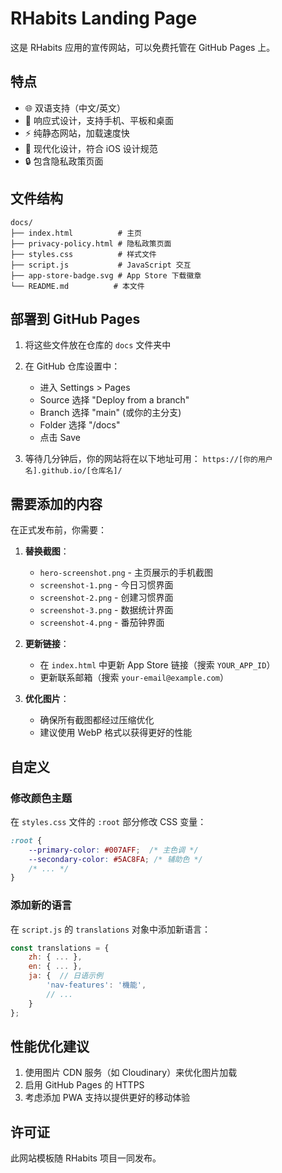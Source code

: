 # RHabits Landing Page

这是 RHabits 应用的宣传网站，可以免费托管在 GitHub Pages 上。

## 特点

- 🌐 双语支持（中文/英文）
- 📱 响应式设计，支持手机、平板和桌面
- ⚡ 纯静态网站，加载速度快
- 🎨 现代化设计，符合 iOS 设计规范
- 🔒 包含隐私政策页面

## 文件结构

```
docs/
├── index.html          # 主页
├── privacy-policy.html # 隐私政策页面
├── styles.css          # 样式文件
├── script.js           # JavaScript 交互
├── app-store-badge.svg # App Store 下载徽章
└── README.md          # 本文件
```

## 部署到 GitHub Pages

1. 将这些文件放在仓库的 `docs` 文件夹中
2. 在 GitHub 仓库设置中：
   - 进入 Settings > Pages
   - Source 选择 "Deploy from a branch"
   - Branch 选择 "main" (或你的主分支)
   - Folder 选择 "/docs"
   - 点击 Save

3. 等待几分钟后，你的网站将在以下地址可用：
   `https://[你的用户名].github.io/[仓库名]/`

## 需要添加的内容

在正式发布前，你需要：

1. **替换截图**：
   - `hero-screenshot.png` - 主页展示的手机截图
   - `screenshot-1.png` - 今日习惯界面
   - `screenshot-2.png` - 创建习惯界面
   - `screenshot-3.png` - 数据统计界面
   - `screenshot-4.png` - 番茄钟界面

2. **更新链接**：
   - 在 `index.html` 中更新 App Store 链接（搜索 `YOUR_APP_ID`）
   - 更新联系邮箱（搜索 `your-email@example.com`）

3. **优化图片**：
   - 确保所有截图都经过压缩优化
   - 建议使用 WebP 格式以获得更好的性能

## 自定义

### 修改颜色主题

在 `styles.css` 文件的 `:root` 部分修改 CSS 变量：

```css
:root {
    --primary-color: #007AFF;  /* 主色调 */
    --secondary-color: #5AC8FA; /* 辅助色 */
    /* ... */
}
```

### 添加新的语言

在 `script.js` 的 `translations` 对象中添加新语言：

```javascript
const translations = {
    zh: { ... },
    en: { ... },
    ja: {  // 日语示例
        'nav-features': '機能',
        // ...
    }
};
```

## 性能优化建议

1. 使用图片 CDN 服务（如 Cloudinary）来优化图片加载
2. 启用 GitHub Pages 的 HTTPS
3. 考虑添加 PWA 支持以提供更好的移动体验

## 许可证

此网站模板随 RHabits 项目一同发布。